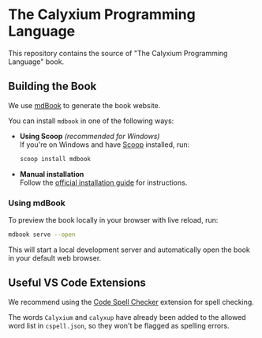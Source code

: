 # The Calyxium Programming Language

This repository contains the source of "The Calyxium Programming Language" book.

## Building the Book

We use [mdBook](https://github.com/rust-lang/mdBook) to generate the book website.

You can install `mdbook` in one of the following ways:

- **Using Scoop** *(recommended for Windows)*  
  If you're on Windows and have [Scoop](https://scoop.sh/) installed, run:

  ```sh
  scoop install mdbook
  ```

- **Manual installation**  
  Follow the [official installation guide](https://rust-lang.github.io/mdBook/guide/installation.html) for instructions.

### Using mdBook

To preview the book locally in your browser with live reload, run:

```sh
mdbook serve --open
```

This will start a local development server and automatically open the book in your default web browser.


## Useful VS Code Extensions

We recommend using the [Code Spell Checker](https://marketplace.visualstudio.com/items?itemName=streetsidesoftware.code-spell-checker) extension for spell checking.

The words `Calyxium` and `calyxup` have already been added to the allowed word list in `cspell.json`, so they won't be flagged as spelling errors.
